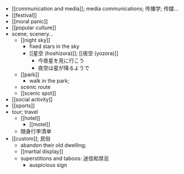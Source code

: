 - [[communication and media]]; media communications; 传播学; 传媒...
- [[festival]]
- [[moral panic]]
- [[popular culture]]
- scene; scenery...
    - [[night sky]]
        - fixed stars in the sky
        - [[星空 (hoshizora)]]; [[夜空 (yozora)]]
            - 今夜星を見に行こう
            - 夜空は星が降るようで
    - [[park]]
        - walk in the park;
    - scenic route
    - [[scenic spot]]
- [[social activity]]
- [[sports]]
- tour; travel
    - [[hotel]]
        - [[motel]]
    - 随身行李清单
- [[custom]]; 民俗
    - abandon their old dwelling;
    - [[martial display]]
    - superstitions and taboos: 迷信和禁忌
        - auspicious sign
